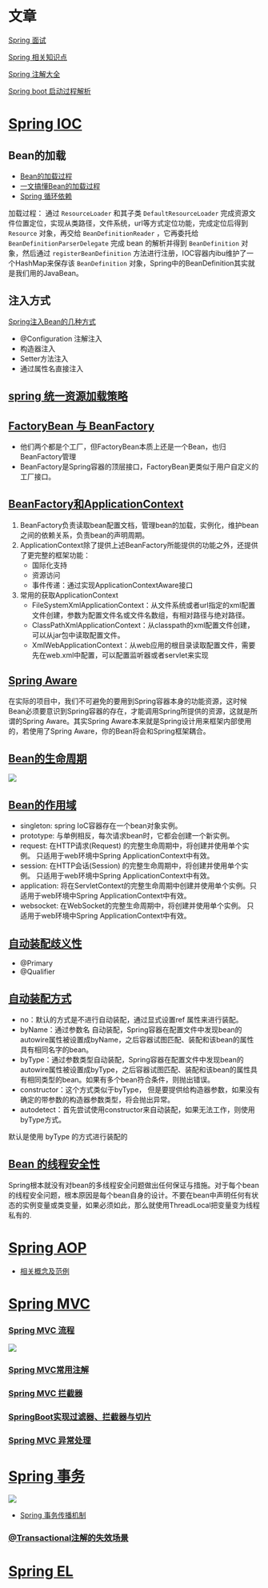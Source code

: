 # 文章

[Spring 面试](https://juejin.im/post/5e6d993cf265da575b1bd4af)

[Spring 相关知识点](https://blog.csdn.net/fuzhongmin05/article/details/106083203)


[Spring 注解大全](http://www.jiangxinlingdu.com/spring/2019/02/11/annotation.html)

[Spring boot 启动过程解析](http://www.jiangxinlingdu.com/spring/2019/08/31/springboot-start.html)

# [Spring IOC](https://juejin.im/post/5b040cf66fb9a07ab7748c8b)

## Bean的加载

- [Bean的加载过程](https://juejin.im/post/5b040cf66fb9a07ab7748c8b)
- [一文搞懂Bean的加载过程](https://juejin.im/post/5ccff60d6fb9a032447f0c8e)
- [Spring 循环依赖](https://zhuanlan.zhihu.com/p/62382615)

加载过程： 通过 `ResourceLoader` 和其子类 `DefaultResourceLoader` 完成资源文件位置定位，实现从类路径，文件系统，url等方式定位功能，完成定位后得到 `Resource` 对象，再交给 `BeanDefinitionReader` ，它再委托给 `BeanDefinitionParserDelegate` 完成 bean 的解析并得到 `BeanDefinition` 对象，然后通过 `registerBeanDefinition` 方法进行注册，IOC容器内ibu维护了一个HashMap来保存该 `BeanDefinition` 对象，Spring中的BeanDefinition其实就是我们用的JavaBean。

## 注入方式

[Spring注入Bean的几种方式](https://juejin.im/post/5ca81a536fb9a05e6538aa39)

- @Configuration 注解注入
- 构造器注入
- Setter方法注入
- 通过属性名直接注入

## [spring 统一资源加载策略](https://my.oschina.net/u/4055223/blog/3098311)

## [FactoryBean 与 BeanFactory](https://juejin.im/post/5da590c35188252d3a44a8ea)
- 他们两个都是个工厂，但FactoryBean本质上还是一个Bean，也归BeanFactory管理
- BeanFactory是Spring容器的顶层接口，FactoryBean更类似于用户自定义的工厂接口。

## [BeanFactory和ApplicationContext](https://juejin.im/post/5bc08e4bf265da0a972e435d)
1. BeanFactory负责读取bean配置文档，管理bean的加载，实例化，维护bean之间的依赖关系，负责bean的声明周期。
2. ApplicationContext除了提供上述BeanFactory所能提供的功能之外，还提供了更完整的框架功能：
    - 国际化支持
    - 资源访问
    - 事件传递：通过实现ApplicationContextAware接口
3. 常用的获取ApplicationContext
    - FileSystemXmlApplicationContext：从文件系统或者url指定的xml配置文件创建，参数为配置文件名或文件名数组，有相对路径与绝对路径。
    - ClassPathXmlApplicationContext：从classpath的xml配置文件创建，可以从jar包中读取配置文件。
    - XmlWebApplicationContext：从web应用的根目录读取配置文件，需要先在web.xml中配置，可以配置监听器或者servlet来实现
    
## [Spring Aware](https://www.jianshu.com/p/73981795cfa4)

在实际的项目中，我们不可避免的要用到Spring容器本身的功能资源，这时候Bean必须要意识到Spring容器的存在，才能调用Spring所提供的资源，这就是所谓的Spring Aware。其实Spring Aware本来就是Spring设计用来框架内部使用的，若使用了Spring Aware，你的Bean将会和Spring框架耦合。

## [Bean的生命周期](https://yemengying.com/2016/07/14/spring-bean-life-cycle/)
![](img/bbf74a00.png)

## [Bean的作用域](https://juejin.im/post/5dad1455f265da5b6006fa6a)

- singleton: spring IoC容器存在一个bean对象实例。
- prototype: 与单例相反，每次请求bean时，它都会创建一个新实例。
- request: 在HTTP请求(Request) 的完整生命周期中，将创建并使用单个实例。 只适用于web环境中Spring ApplicationContext中有效。
- session: 在HTTP会话(Session) 的完整生命周期中，将创建并使用单个实例。 只适用于web环境中Spring ApplicationContext中有效。
- application: 将在ServletContext的完整生命周期中创建并使用单个实例。只适用于web环境中Spring ApplicationContext中有效。
- websocket: 在WebSocket的完整生命周期中，将创建并使用单个实例。 只适用于web环境中Spring ApplicationContext中有效。


## [自动装配歧义性](https://juejin.im/post/5d5f3c42f265da03dc0776c4)

- @Primary
- @Qualifier

## [自动装配方式](https://juejin.im/post/5c84b5285188257c5b477177)
- no：默认的方式是不进行自动装配，通过显式设置ref 属性来进行装配。
- byName：通过参数名 自动装配，Spring容器在配置文件中发现bean的autowire属性被设置成byName，之后容器试图匹配、装配和该bean的属性具有相同名字的bean。
- byType：通过参数类型自动装配，Spring容器在配置文件中发现bean的autowire属性被设置成byType，之后容器试图匹配、装配和该bean的属性具有相同类型的bean。如果有多个bean符合条件，则抛出错误。
- constructor：这个方式类似于byType， 但是要提供给构造器参数，如果没有确定的带参数的构造器参数类型，将会抛出异常。
- autodetect：首先尝试使用constructor来自动装配，如果无法工作，则使用byType方式。

默认是使用 byType 的方式进行装配的

## [Bean 的线程安全性](https://juejin.im/post/5a0045ef5188254de169968e)

Spring根本就没有对bean的多线程安全问题做出任何保证与措施。对于每个bean的线程安全问题，根本原因是每个bean自身的设计。不要在bean中声明任何有状态的实例变量或类变量，如果必须如此，那么就使用ThreadLocal把变量变为线程私有的.

# [Spring AOP](https://juejin.im/post/5b06bf2df265da0de2574ee1)
- [相关概念及范例](https://juejin.im/post/5a3201ff6fb9a0450f21f3ea)

# [Spring MVC](https://juejin.im/post/5d88267c5188253f0f61dc5b)

### [Spring MVC 流程](https://juejin.im/post/5c0f6a60518825080825aae7)
![](img/c142a983.png)

### [Spring MVC常用注解](https://my.oschina.net/u/3739863/blog/1815500)

### [Spring MVC 拦截器](https://juejin.im/post/5a5c6cad51882573514f6b38)

### [SpringBoot实现过滤器、拦截器与切片](https://juejin.im/post/5c6901206fb9a049af6dcdcf)

### [Spring MVC 异常处理](http://imushan.com/2017/11/27/java/spring/Spring%E7%AC%94%E8%AE%B0-%E5%BC%82%E5%B8%B8%E5%A4%84%E7%90%86/)

# [Spring 事务](https://juejin.im/post/5ebe682c5188256d8a22940f)

![](img/257172a0.png)
- [Spring 事务传播机制](https://github.com/love-somnus/Spring/wiki/Spring%E4%BA%8B%E5%8A%A1%E7%9A%84%E4%BC%A0%E6%92%AD%E7%89%B9%E6%80%A7)



### [@Transactional注解的失效场景](https://juejin.im/post/5e72e97c6fb9a07cb346083f)

# [Spring EL](http://itmyhome.com/spring/expressions.html)
